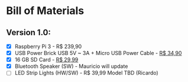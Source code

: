 # Bill of Materials

## Version 1.0:
  - [x] Raspberry Pi 3 - R$ 239,90
  - [x] USB Power Brick USB 5V ~ 3A + Micro USB Power Cable - [R$ 34,90](http://www.filipeflop.com/pd-361cdf-fonte-dc-chaveada-5v-3a-micro-usb.html)
  - [x] 16 GB SD Card - [R$ 29,99](http://www.americanas.com.br/produto/110519381/cartao-de-memoria-16gb-micro-sd-adaptador-sd)
  - [x] Bluetooth Speaker (SW) - Mauricio will update
  - [ ] LED Strip Lights (HW/SW) - R$ 39,99 Model TBD (Ricardo)
